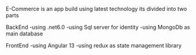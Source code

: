 E-Commerce
is an app build using latest technology 
its divided into two parts

BackEnd
    -using .net6.0
    -using Sql server for identity 
    -using MongoDb as main database

FrontEnd
    -using Angular 13
    -using redux as state management library
